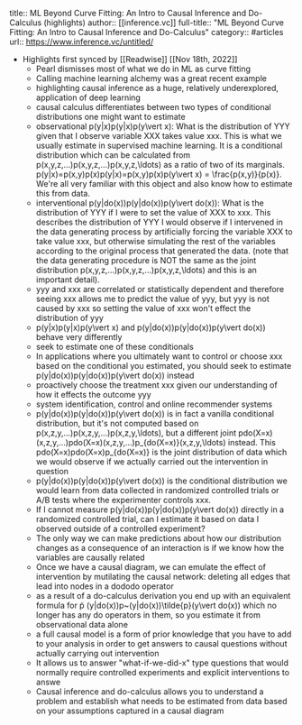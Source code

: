 title:: ML Beyond Curve Fitting: An Intro to Causal Inference and Do-Calculus (highlights)
author:: [[inference.vc]]
full-title:: "ML Beyond Curve Fitting: An Intro to Causal Inference and Do-Calculus"
category:: #articles
url:: https://www.inference.vc/untitled/

- Highlights first synced by [[Readwise]] [[Nov 18th, 2022]]
	- Pearl dismisses most of what we do in ML as curve fitting
	- Calling machine learning alchemy was a great recent example
	- highlighting causal inference as a huge, relatively underexplored, application of deep learning
	- causal calculus differentiates between two types of conditional distributions one might want to estimate
	- observational p(y|x)p(y|x)p(y\vert x): What is the distribution of YYY given that I observe variable XXX takes value xxx. This is what we usually estimate in supervised machine learning. It is a conditional distribution which can be calculated from p(x,y,z,…)p(x,y,z,…)p(x,y,z,\ldots) as a ratio of two of its marginals. p(y|x)=p(x,y)p(x)p(y|x)=p(x,y)p(x)p(y\vert x) = \frac{p(x,y)}{p(x)}. We're all very familiar with this object and also know how to estimate this from data.
	- interventional p(y|do(x))p(y|do(x))p(y\vert do(x)): What is the distribution of YYY if I were to set the value of XXX to xxx. This describes the distribution of YYY I would observe if I intervened in the data generating process by artificially forcing the variable XXX to take value xxx, but otherwise simulating the rest of the variables according to the original process that generated the data. (note that the data generating procedure is NOT the same as the joint distribution p(x,y,z,…)p(x,y,z,…)p(x,y,z,\ldots) and this is an important detail).
	- yyy and xxx are correlated or statistically dependent and therefore seeing xxx allows me to predict the value of yyy, but yyy is not caused by xxx so setting the value of xxx won't effect the distribution of yyy
	- p(y|x)p(y|x)p(y\vert x) and p(y|do(x))p(y|do(x))p(y\vert do(x)) behave very differently
	- seek to estimate one of these conditionals
	- In applications where you ultimately want to control or choose xxx based on the conditional you estimated, you should seek to estimate p(y|do(x))p(y|do(x))p(y\vert do(x)) instead
	- proactively choose the treatment xxx given our understanding of how it effects the outcome yyy
	- system identification, control and online recommender systems
	- p(y|do(x))p(y|do(x))p(y\vert do(x)) is in fact a vanilla conditional distribution, but it's not computed based on p(x,z,y,…)p(x,z,y,…)p(x,z,y,\ldots), but a different joint pdo(X=x)(x,z,y,…)pdo(X=x)(x,z,y,…)p_{do(X=x)}(x,z,y,\ldots) instead. This pdo(X=x)pdo(X=x)p_{do(X=x)} is the joint distribution of data which we would observe if we actually carried out the intervention in question
	- p(y|do(x))p(y|do(x))p(y\vert do(x)) is the conditional distribution we would learn from data collected in randomized controlled trials or A/B tests where the experimenter controls xxx.
	- If I cannot measure p(y|do(x))p(y|do(x))p(y\vert do(x)) directly in a randomized controlled trial, can I estimate it based on data I observed outside of a controlled experiment?
	- The only way we can make predictions about how our distribution changes as a consequence of an interaction is if we know how the variables are causally related
	- Once we have a causal diagram, we can emulate the effect of intervention by mutilating the causal network: deleting all edges that lead into nodes in a dododo operator
	- as a result of a do-calculus derivation you end up with an equivalent formula for p̃ (y|do(x))p~(y|do(x))\tilde{p}(y\vert do(x)) which no longer has any do operators in them, so you estimate it from observational data alone
	- a full causal model is a form of prior knowledge that you have to add to your analysis in order to get answers to causal questions without actually carrying out intervention
	- It allows us to answer "what-if-we-did-x" type questions that would normally require controlled experiments and explicit interventions to answe
	- Causal inference and do-calculus allows you to understand a problem and establish what needs to be estimated from data based on your assumptions captured in a causal diagram